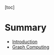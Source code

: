 [toc]

# Summary

- [Introduction](README.md)
- [Graph Computing](./GraphComputing/GraphComputing.md)
